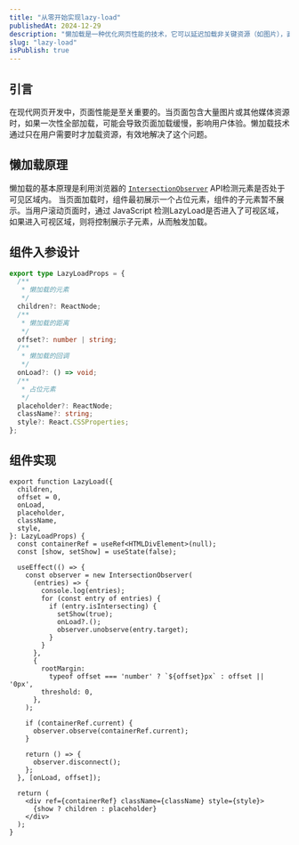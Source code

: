 ```yaml
---
title: "从零开始实现lazy-load"
publishedAt: 2024-12-29
description: "懒加载是一种优化网页性能的技术，它可以延迟加载非关键资源（如图片），直到用户滚动到相应位置时才进行加载，从而提高页面的初始加载速度和性能。我们将通过 JavaScript 代码来实现这一功能，并对其原理和实现步骤进行深入探讨。"
slug: "lazy-load"
isPublish: true
---
```


## 引言

在现代网页开发中，页面性能是至关重要的。当页面包含大量图片或其他媒体资源时，如果一次性全部加载，可能会导致页面加载缓慢，影响用户体验。懒加载技术通过只在用户需要时才加载资源，有效地解决了这个问题。

## 懒加载原理

懒加载的基本原理是利用浏览器的 [`IntersectionObserver`](https://developer.mozilla.org/zh-CN/docs/Web/API/IntersectionObserver) API检测元素是否处于可见区域内。
当页面加载时，组件最初展示一个占位元素，组件的子元素暂不展示。当用户滚动页面时，通过 JavaScript 检测LazyLoad是否进入了可视区域，如果进入可视区域，则将控制展示子元素，从而触发加载。

## 组件入参设计

```typescript
export type LazyLoadProps = {
  /**
   * 懒加载的元素
   */
  children?: ReactNode;
  /**
   * 懒加载的距离
   */
  offset?: number | string;
  /**
   * 懒加载的回调
   */
  onLoad?: () => void;
  /**
   * 占位元素
   */
  placeholder?: ReactNode;
  className?: string;
  style?: React.CSSProperties;
};
```

## 组件实现

```tsx
export function LazyLoad({
  children,
  offset = 0,
  onLoad,
  placeholder,
  className,
  style,
}: LazyLoadProps) {
  const containerRef = useRef<HTMLDivElement>(null);
  const [show, setShow] = useState(false);

  useEffect(() => {
    const observer = new IntersectionObserver(
      (entries) => {
        console.log(entries);
        for (const entry of entries) {
          if (entry.isIntersecting) {
            setShow(true);
            onLoad?.();
            observer.unobserve(entry.target);
          }
        }
      },
      {
        rootMargin:
          typeof offset === 'number' ? `${offset}px` : offset || '0px',
        threshold: 0,
      },
    );

    if (containerRef.current) {
      observer.observe(containerRef.current);
    }

    return () => {
      observer.disconnect();
    };
  }, [onLoad, offset]);

  return (
    <div ref={containerRef} className={className} style={style}>
      {show ? children : placeholder}
    </div>
  );
}
```
